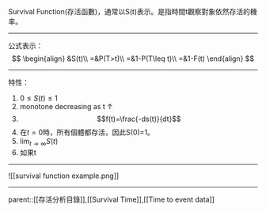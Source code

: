 Survival Function(存活函數)，通常以S(t)表示。是指時間t觀察對象依然存活的機率。
- - -
公式表示：
$$
\begin{align}
&S(t)\\
=&P(T>t)\\
=&1-P(T\leq t)\\
=&1-F(t)
\end{align}
$$
- - -
特性：
1. $0\leq S(t)\leq 1$
2. monotone decreasing as t $\uparrow$
3. $$f(t)=\frac{-ds(t)}{dt}$$
4. 在$t=0$時，所有個體都存活，因此S(0)=1。
5. $\lim_{t\rightarrow \infty}S(t)$
6. 如果t
- - -
![[survival function example.png]]
- - -
parent::[[存活分析目錄]],[[Survival Time]],[[Time to event data]]
